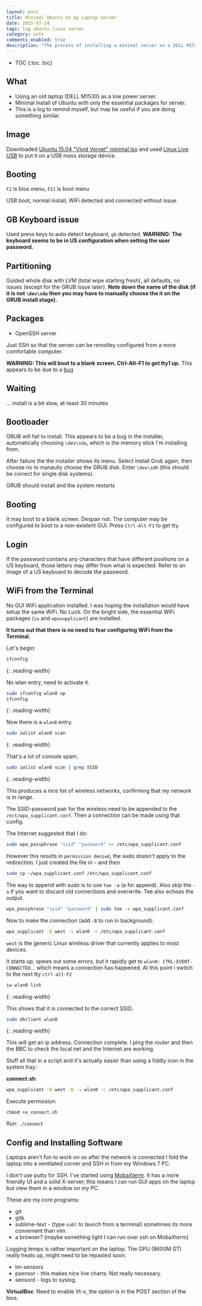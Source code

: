 ```yaml
---
layout: post
title: Minimal Ubuntu on my Laptop Server
date: 2015-07-24
tags: log ubuntu linux server
category: note
comments_enabled: true
description: "The process of installing a minimal server on a DELL M1530 laptop and connecting the wifi."
---
```


* TOC
{:toc .toc}

## What

 * Using an old laptop (DELL M1530) as a low power server.
 * Minimal install of Ubuntu with only the essential packages for server.
 * This is a log to remind myself, but may be useful if you are doing something similar.

## Image

Downloaded [Ubuntu 15.04 "Vivid Vervet" minimal iso](https://help.ubuntu.com/community/Installation/MinimalCD) and used [Linux Live USB](http://www.linuxliveusb.com/) to put it on a USB mass storage device.

## Booting

`F2` is bios menu, `F11` is boot menu

USB boot, normal install, WiFi detected and connected without issue.

## GB Keyboard issue

Used press keys to auto detect keyboard, `gb` detected. **WARNING: The keyboard seems to be in US configuration when setting the user password.**


## Partitioning

Guided whole disk with LVM (total wipe starting fresh), all defaults, no issues (except for the GRUB issue later).
**Note down the name of the disk (if it is not `\dev\sda` then you may have to manually choose the it on the GRUB install stage).**


## Packages

 * OpenSSH server

Just SSH so that the server can be remotley configured from a more comfortable computer.

**WARNING: This will boot to a blank screen. Ctrl-Alt-F1 to get tty1 up.** This appears to be due to a [bug](https://bugs.launchpad.net/ubuntu/+source/grub2/+bug/695658)

## Waiting

... install is a bit slow, at-least 30 minutes

## Bootloader

GRUB will fail to install. This appears to be a bug in the installer, automatically choosing `\dev\sda`, which is the memory stick I'm installing from. 

After failure the the installer shows its menu. Select install Grub again, then choose no to manaully choose the GRUB disk. Enter `\dev\sdb` (this should be correct for single disk systems).

GRUB should install and the system restarts

## Booting

It may boot to a blank screen. Despair not. The computer may be configured to boot to a non-existent GUI. Press `Ctrl-Alt-F1` to get tty. 


## Login

If the password contains any characters that have different positions on a US keyboard, those letters may differ from what is expected. Refer to an image of a US keyboard to decode the password.


## WiFi from the Terminal

No GUI WiFi application installed. I was hoping the installation would have setup the same WiFi. No Luck. On the bright side, the essential WiFi packages (`iw` and `wpasupplicant`) are installed. 

**It turns out that there is no need to fear configuring WiFi from the Terminal.**

Let's begin:

```bash
ifconfig
```
{: .reading-width}

No wlan entry, need to activate it.

```bash
sudo ifconfig wlan0 up
ifconfig
```
{: .reading-width}

Now there is a `wlan0` entry.

```bash
sudo iwlist wlan0 scan
```
{: .reading-width}

That's a lot of console spam.

```bash
sudo iwlist wlan0 scan | grep SSID
```
{: .reading-width}

This produces a nice list of wireless networks, confirming that my network is in range.

The SSID-password pair for the wireless need to be appended to the `/ect/wpa_supplicant.conf`. Then a connection can be made using that config.

The Internet suggested that I do:

```bash
sudo wpa_passphrase "ssid" "password" >> /etc/wpa_supplicant.conf
```

However this results in `permission denied`, the sudo doesn't apply to the redirection. I just created the file in `~` and then

```bash
sudo cp ~/wpa_supplicant.conf /etc/wpa_supplicant.conf
```

The way to append with sudo is to use `tee -a` (a for append). Also skip the `-a` if you want to discard old connections and overwrite. Tee also echoes the output.

```bash
wpa_passphrase "ssid" "password" | sudo tee -a wpa_supplicant.conf
```

Now to make the connection (add `-B` to run in background):

```bash
wpa_supplicant -D wext -i wlan0 -c /etc/wpa_supplicant.conf
```

`wext` is the generic Linux wireless driver that currently applies to most devices.

It starts up, spews out some errors, but it rapidly get to `wlan0: CTRL-EVENT-CONNECTED`... which means a connection has happened. At this point i switch to the next tty `ctrl-alt-F2`

```bash
iw wlan0 link
```
{: .reading-width}

This shows that it is connected to the correct SSID.

```bash
sudo dhclient wlan0
```
{: .reading-width}

This will get an ip address. Connection complete. I ping the router and then the BBC to check the local net and the Internet are working.

Stuff all that in a script and it's actually easier than using a fiddly icon in the system tray:

__connect.sh__:

```bash
wpa_supplicant -D wext -B -i wlan0 -c /etc/wpa_supplicant.conf
```

Execute permission: 

```
chmod +x connect.sh
```

Run: `./connect`


## Config and Installing Software

Laptops aren't fun to work on so after the network is connected I fold the laptop into a ventilated corner and SSH in from my Windows 7 PC.

I don't use putty for SSH. I've started using [MobaXterm](http://mobaxterm.mobatek.net/). It has a more friendly UI and a solid X-server; this means I can run GUI apps on the laptop but view them in a window on my PC.

These are my core programs:

 * git
 * gitk
 * sublime-text - (type `subl` to launch from a terminal) sometimes its more convenient than vim.
 * a browser? (maybe something light I can run over ssh on MobaXterm)
 
Logging temps is rather important on the laptop. The GPU (8600M GT) really heats up, might need to be repasted soon.

 * lm-sensors
 * psensor - this makes nice live charts. Not really necessary.
 * sensord - logs to syslog.


**VirtualBox**: Need to enable Vt-x, the option is in the POST section of the bios.
